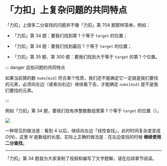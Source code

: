 # 「力扣」上复杂问题的共同特点

「力扣」上很多二分查找的问题并不像「力扣」第 704 题那样简单，例如：

+ 「力扣」第 34 题：要我们找到第 1 个等于 `target` 的位置；

+ 「力扣」第 34 题：要我们找到最后 1 个等于 `target` 的位置；
+ 「力扣」第 35 题、第 300 题：要我们找到大于等于 `target` 的第 1 个位置。

::: danger 这些问题的共同特点

如果当前猜的数 `nums[mid]` 符合某个性质，我们还不能确定它一定就是我们要找的元素，必须向左边（或者向右边）继续看下去，才能确定 `nums[mid]` 是不是我们要找的元素。

:::

例如「力扣」第 34 题，要我们找有序整数数组里第 1 个等于 `target` 的位置（）。

![](https://tva1.sinaimg.cn/large/008i3skNgy1gwy4ujzavjj31hc0g2wgv.jpg)

一种常见的做法是：看到 $4$ 以后，继续向左边「线性查找」，此时时间复杂度变成 $O(N)$，这里 $N$ 是数组的长度。实际上正确的做法是：在左边查找的时候 **继续使用二分查找**。

---

「力扣」第 34 题我为大家录制了视频和编写了文字题解，请在后续章节阅读。

<Utterances />